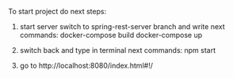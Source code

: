To start project do next steps:

1) start server switch to spring-rest-server branch and write next commands: 
    docker-compose build
    docker-compose up

2) switch back and type in terminal next commands: 
    npm start

3) go to http://localhost:8080/index.html#!/
